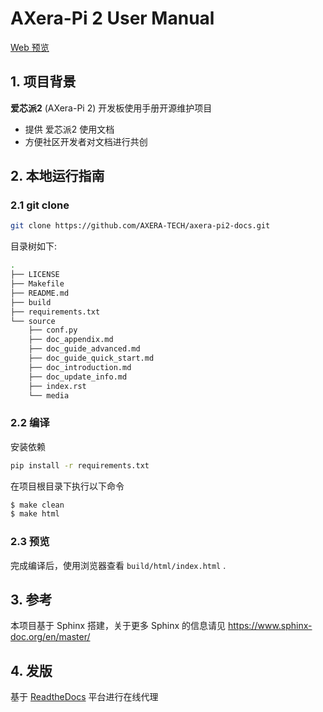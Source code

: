 # AXera-Pi 2 User Manual

[Web 预览](https://axera-pi-zero-docs-cn.readthedocs.io/zh-cn/latest/index.html)

## 1. 项目背景

**爱芯派2** (AXera-Pi 2) 开发板使用手册开源维护项目

- 提供 爱芯派2 使用文档
- 方便社区开发者对文档进行共创

## 2. 本地运行指南

### 2.1 git clone

```bash
git clone https://github.com/AXERA-TECH/axera-pi2-docs.git
```

目录树如下:

```bash
.
├── LICENSE
├── Makefile
├── README.md
├── build
├── requirements.txt
└── source
    ├── conf.py
    ├── doc_appendix.md
    ├── doc_guide_advanced.md
    ├── doc_guide_quick_start.md
    ├── doc_introduction.md
    ├── doc_update_info.md
    ├── index.rst
    └── media
```

### 2.2 编译

安装依赖

```bash
pip install -r requirements.txt
```

在项目根目录下执行以下命令

```bash
$ make clean
$ make html
```

### 2.3 预览

完成编译后，使用浏览器查看 `build/html/index.html` .

## 3. 参考

本项目基于 Sphinx 搭建，关于更多 Sphinx 的信息请见 https://www.sphinx-doc.org/en/master/

## 4. 发版

基于 [ReadtheDocs](https://readthedocs.org/) 平台进行在线代理

